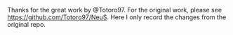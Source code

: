 Thanks for the great work by @Totoro97. For the original work, please see https://github.com/Totoro97/NeuS. Here I only record the changes from the original repo.